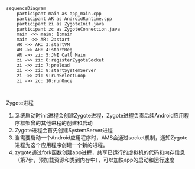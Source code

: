 ```mermaid
sequenceDiagram
	participant main as app_main.cpp
	participant AR as AndroidRuntime.cpp
	participant zi as ZygoteInit.java 
	participant zc as ZygoteConnection.java
	main ->> main: 1:main
	main ->> AR: 2:start
	AR ->> AR: 3:startVM
	AR ->> AR: 4:startReg
	AR ->> zi: 5:JNI Call Main
	zi ->> zi: 6:registerZygoteSocket
	zi ->> zi: 7:preload
	zi ->> zi: 8:startSystemServer
	zi ->> zi: 9:runSelectLoop
	zi ->> zc: 10:runOnce
	
	
```

Zygote进程

1. 系统启动时init进程会创建Zygote进程，Zygote进程负责后续Android应用程序框架曾的其他进程的创建和启动
2. Zygote进程会首先创建SystemServer进程
3. 当需要启动一个Android应用程序时，AMS会通过socket机制，通知Zygote进程为这个应用程序创建一个新的进程。
4. zygote通过fork函数创建app进程，共享已运行的虚拟机的代码和内存信息（第7步，预加载资源和类到内存中），可以加快app的启动和运行速度

